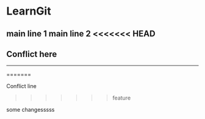# LearnGit
main line 1
main line 2
<<<<<<< HEAD
---
## Conflict here
---



=======

Conflict line
>>>>>>> feature

some changesssss